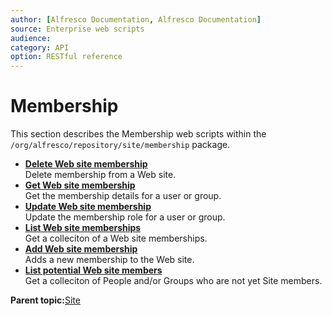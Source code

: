 ```yaml
---
author: [Alfresco Documentation, Alfresco Documentation]
source: Enterprise web scripts
audience: 
category: API
option: RESTful reference
---
```


# Membership

This section describes the Membership web scripts within the `/org/alfresco/repository/site/membership` package.

-   **[Delete Web site membership](../references/RESTful-MembershipMembershipDelete.md)**  
 Delete membership from a Web site.
-   **[Get Web site membership](../references/RESTful-MembershipMembershipGet.md)**  
 Get the membership details for a user or group.
-   **[Update Web site membership](../references/RESTful-MembershipMembershipPut.md)**  
 Update the membership role for a user or group.
-   **[List Web site memberships](../references/RESTful-MembershipMembershipsGet.md)**  
 Get a colleciton of a Web site memberships.
-   **[Add Web site membership](../references/RESTful-MembershipMembershipsPost.md)**  
 Adds a new membership to the Web site.
-   **[List potential Web site members](../references/RESTful-MembershipPotentialmembersGet.md)**  
 Get a colleciton of People and/or Groups who are not yet Site members.

**Parent topic:**[Site](../references/RESTful-Site.md)


